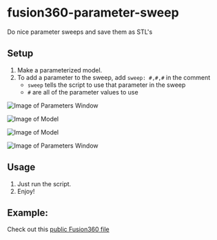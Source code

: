# fusion360-parameter-sweep
Do nice parameter sweeps and save them as STL's

## Setup
1. Make a parameterized model.
2. To add a parameter to the sweep, add `sweep: #,#,#` in the comment
    - `sweep` tells the script to use that parameter in the sweep
    - `#` are all of the parameter values to use

![Image of Parameters Window](https://github.com/cbteeple/fusion360-parameter-sweep/tree/master/img/params_window.jpg)

![Image of Model](https://github.com/cbteeple/fusion360-parameter-sweep/tree/master/img/sketch.jpg)

![Image of Model](https://github.com/cbteeple/fusion360-parameter-sweep/tree/master/img/model.jpg)

![Image of Parameters Window](https://github.com/cbteeple/fusion360-parameter-sweep/tree/master/img/objects.jpg)

## Usage
1. Just run the script.
2. Enjoy!

## Example:
Check out this [public Fusion360 file](https://a360.co/3ccKL1B)
